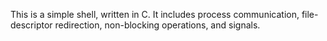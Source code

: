 This is a simple shell, written in C. It includes process communication, file-descriptor redirection, non-blocking operations, and signals.
